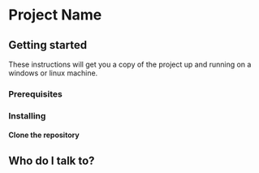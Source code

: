 # Project Name

## Getting started
These instructions will get you a copy of the project up and running on a windows or linux machine.

### Prerequisites


### Installing


#### Clone the repository


## Who do I talk to? ##
